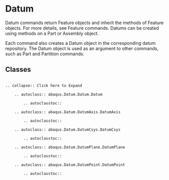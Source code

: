 # Datum

Datum commands return Feature objects and inherit the methods of Feature objects. For more details, see Feature commands. Datums can be created using methods on a Part or Assembly object.

Each command also creates a Datum object in the corresponding datum repository. The Datum object is used as an argument to other commands, such as Part and Partition commands.

## Classes

```{eval-rst}

.. collapse:: Click here to Expand

    .. autoclass:: abaqus.Datum.Datum.Datum

        .. autoclasstoc::

    .. autoclass:: abaqus.Datum.DatumAxis.DatumAxis

        .. autoclasstoc::

    .. autoclass:: abaqus.Datum.DatumCsys.DatumCsys

        .. autoclasstoc::

    .. autoclass:: abaqus.Datum.DatumPlane.DatumPlane

        .. autoclasstoc::

    .. autoclass:: abaqus.Datum.DatumPoint.DatumPoint

        .. autoclasstoc::
```
